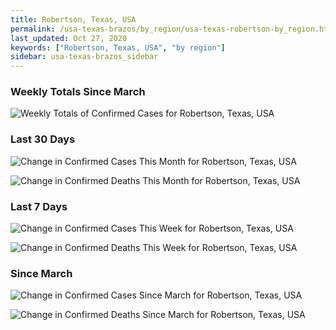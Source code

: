 ```yaml
---
title: Robertson, Texas, USA
permalink: /usa-texas-brazos/by_region/usa-texas-robertson-by_region.html
last_updated: Oct 27, 2020
keywords: ["Robertson, Texas, USA", "by region"]
sidebar: usa-texas-brazos_sidebar
---
```


<h3>Weekly Totals Since March</h3>

![Weekly Totals of Confirmed Cases for Robertson, Texas, USA](/covid_tracker/images/graphs/usa-texas-robertson-weekly_totals_graph.png)

<h3>Last 30 Days</h3>

![Change in Confirmed Cases This Month for Robertson, Texas, USA](/covid_tracker/images/graphs/usa-texas-robertson-delta_confirmed-30_days_graph.png)

![Change in Confirmed Deaths This Month for Robertson, Texas, USA](/covid_tracker/images/graphs/usa-texas-robertson-delta_deaths-30_days_graph.png)

<h3>Last 7 Days</h3>

![Change in Confirmed Cases This Week for Robertson, Texas, USA](/covid_tracker/images/graphs/usa-texas-robertson-delta_confirmed-7_days_graph.png)

![Change in Confirmed Deaths This Week for Robertson, Texas, USA](/covid_tracker/images/graphs/usa-texas-robertson-delta_deaths-7_days_graph.png)

<h3>Since March</h3>

![Change in Confirmed Cases Since March for Robertson, Texas, USA](/covid_tracker/images/graphs/usa-texas-robertson-delta_confirmed-since_march_graph.png)

![Change in Confirmed Deaths Since March for Robertson, Texas, USA](/covid_tracker/images/graphs/usa-texas-robertson-delta_deaths-since_march_graph.png)
